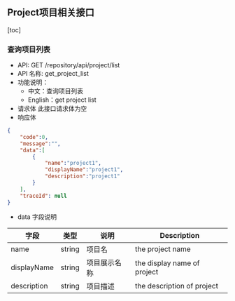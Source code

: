 ## Project项目相关接口

[toc]

### 查询项目列表

- API: GET /repository/api/project/list
- API 名称: get_project_list
- 功能说明：
  - 中文：查询项目列表
  - English：get project list
- 请求体
  此接口请求体为空
- 响应体

``` json
{
    "code":0,
    "message":"",
    "data":[
        {
            "name":"project1",
            "displayName":"project1",
            "description":"project1"
        }
    ],
    "traceId": null
}
```

- data 字段说明

| 字段|类型|说明|Description|
|---|---|---|---|
|name|string|项目名|the project name |
|displayName|string|项目展示名称|the display name of project|
|description|string|项目描述|the description of project|

